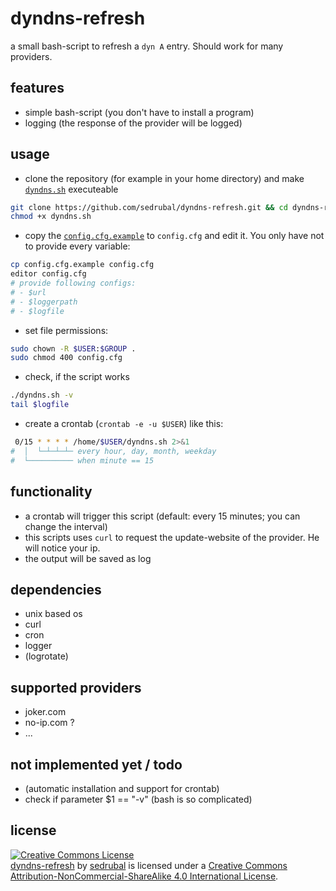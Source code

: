 dyndns-refresh
==============

a small bash-script to refresh a `dyn A` entry. Should work for many providers.

features
--------

 - simple bash-script (you don't have to install a program)
 - logging (the response of the provider will be logged)

usage
-----

 - clone the repository (for example in your home directory) and make [`dyndns.sh`](dyndns.sh) executeable

```bash
git clone https://github.com/sedrubal/dyndns-refresh.git && cd dyndns-refresh
chmod +x dyndns.sh
```

 - copy the [`config.cfg.example`](config.cfg.example) to `config.cfg` and edit it. You only have not to provide every variable:
```bash
cp config.cfg.example config.cfg
editor config.cfg
# provide following configs:
# - $url
# - $loggerpath
# - $logfile
```

 - set file permissions:

```bash
sudo chown -R $USER:$GROUP .
sudo chmod 400 config.cfg
```
 - check, if the script works

```bash
./dyndns.sh -v
tail $logfile
```

 - create a crontab (`crontab -e -u $USER`) like this:

```bash
 0/15 * * * * /home/$USER/dyndns.sh 2>&1
#  │  └─┴─┴─┴─ every hour, day, month, weekday
#  └────────── when minute == 15
```

functionality
-------------

 - a crontab will trigger this script (default: every 15 minutes; you can change the interval)
 - this scripts uses `curl` to request the update-website of the provider. He will notice your ip.
 - the output will be saved as log

dependencies
------------

 - unix based os
 - curl
 - cron
 - logger
 - (logrotate)

supported providers
-------------------

 - joker.com
 - no-ip.com ?
 - ...

not implemented yet / todo
--------------------------

 - (automatic installation and support for crontab)
 - check if parameter $1 == "-v" (bash is so complicated)

license
-------

<a rel="license" href="http://creativecommons.org/licenses/by-nc-sa/4.0/"><img alt="Creative Commons License" style="border-width:0" src="https://i.creativecommons.org/l/by-nc-sa/4.0/88x31.png" /></a>
<br/>
<a href="https://github.com/sedrubal/dyndns-refresh">dyndns-refresh</a> by <a href="https://github.com/sedrubal/">sedrubal</a>
 is licensed under a <a href="http://creativecommons.org/licenses/by-nc-sa/4.0/">Creative Commons Attribution-NonCommercial-ShareAlike 4.0 International License</a>.

